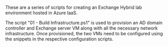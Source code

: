 These are a series of scripts for creating an Exchange Hybrid lab environment hosted in Azure IaaS.

The script "01 - Build Infrastructure.ps1" is used to provision an AD domain controller and Exchange server VM along with all the necessary network infrastructure.  Once provisioned, the two VMs need to be configured using the snippets in the respective configuration scripts.
